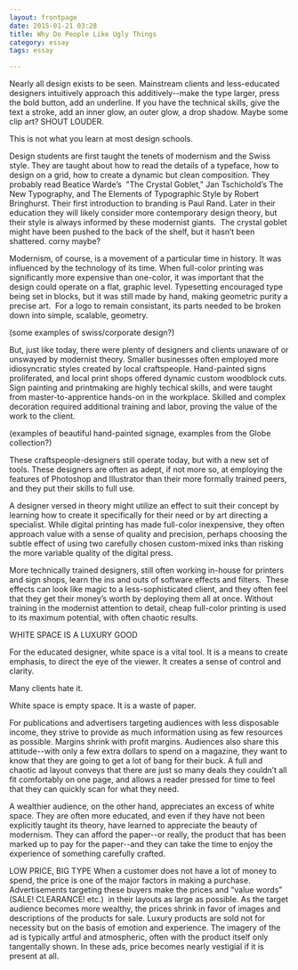 ```yaml
---
layout: frontpage
date: 2015-01-21 03:28
title: Why Do People Like Ugly Things
category: essay
tags: essay

---
```


Nearly all design exists to be seen. Mainstream clients and less-educated designers intuitively approach this additively--make the type larger, press the bold button, add an underline. If you have the technical skills, give the text a stroke, add an inner glow, an outer glow, a drop shadow. Maybe some clip art? SHOUT LOUDER.

This is not what you learn at most design schools.

Design students are first taught the tenets of modernism and the Swiss style. They are taught about how to read the details of a typeface, how to design on a grid, how to create a dynamic but clean composition. They probably read Beatice Warde’s  "The Crystal Goblet," Jan Tschichold’s The New Typography, and The Elements of Typographic Style
by Robert Bringhurst. Their first introduction to branding is Paul Rand. Later in their education they will likely consider more contemporary design theory, but their style is always informed by these modernist giants.  The crystal goblet might have been pushed to the back of the shelf, but it hasn’t been shattered. corny maybe?

Modernism, of course, is a movement of a particular time in history. It was influenced by the technology of its time. When full-color printing was significantly more expensive than one-color, it was important that the design could operate on a flat, graphic level. Typesetting encouraged type being set in blocks, but it was still made by hand, making geometric purity a precise art.  For a logo to remain consistant, its parts needed to be broken down into simple, scalable, geometry. 

(some examples of swiss/corporate design?)

But, just like today, there were plenty of designers and clients unaware of or unswayed by modernist theory. Smaller businesses often employed more idiosyncratic styles created by local craftspeople. Hand-painted signs proliferated, and local print shops offered dynamic custom woodblock cuts. Sign painting and printmaking are highly techical skills, and were taught from master-to-apprentice hands-on in the workplace. Skilled and complex decoration required additional training and labor, proving the value of the work to the client.

(examples of beautiful hand-painted signage, examples from the Globe collection?)

These craftspeople-designers still operate today, but with a new set of tools. These designers are often as adept, if not more so, at employing the features of Photoshop and Illustrator than their more formally trained peers, and they put their skills to full use. 

A designer versed in theory might utilize an effect to suit their concept by learning how to create it specifically for their need or by art directing a specialist. While digital printing has made full-color inexpensive, they often approach value with a sense of quality and precision, perhaps choosing the subtle effect of using two carefully chosen custom-mixed inks than risking the more variable quality of the digital press. 

More technically trained designers, still often working in-house for printers and sign shops, learn the ins and outs of software effects and filters.  These effects can look like magic to a less-sophisticated client, and they often feel that they get their money’s worth by deploying them all at once. Without training in the modernist attention to detail, cheap full-color printing is used to its maximum potential, with often chaotic results. 

WHITE SPACE IS A LUXURY GOOD

For the educated designer, white space is a vital tool. It is a means to create emphasis, to direct the eye of the viewer. It creates a sense of control and clarity.

Many clients hate it.

White space is empty space. It is a waste of paper. 

For publications and advertisers targeting audiences with less disposable income, they strive to provide as much information using as few resources as possible. Margins shrink with profit margins. Audiences also share this attitude--with only a few extra dollars to spend on a magazine, they want to know that they are going to get a lot of bang for their buck. A full and chaotic ad layout conveys that there are just so many deals they couldn’t all fit comfortably on one page, and allows a reader pressed for time to feel that they can quickly scan for what they need.

A wealthier audience, on the other hand, appreciates an excess of white space. They are often more educated, and even if they have not been explicitly taught its theory, have learned to appreciate the beauty of modernism. They can afford the paper--or really, the product that has been marked up to pay for the paper--and they can take the time to enjoy the experience of something carefully crafted.

LOW PRICE, BIG TYPE
When a customer does not have a lot of money to spend, the price is one of the major factors in making a purchase. Advertisements targeting these buyers make the prices and “value words” (SALE! CLEARANCE! etc.)  in their layouts as large as possible. As the target audience becomes more wealthy, the prices shrink in favor of images and descriptions of the products for sale. Luxury products are sold not for necessity but on the basis of emotion and experience. The imagery of the ad is typically artful and atmospheric, often with the product itself only tangentally shown. In these ads, price becomes nearly vestigial if it is present at all.